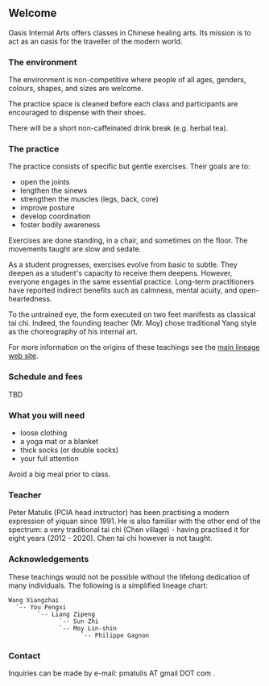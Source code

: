 ## Welcome

Oasis Internal Arts offers classes in Chinese healing arts. Its mission is to
act as an oasis for the traveller of the modern world.

### The environment

The environment is non-competitive where people of all ages, genders, colours,
shapes, and sizes are welcome.

The practice space is cleaned before each class and participants are encouraged
to dispense with their shoes.

There will be a short non-caffeinated drink break (e.g. herbal tea).

### The practice

The practice consists of specific but gentle exercises. Their goals are to:

* open the joints
* lengthen the sinews
* strengthen the muscles (legs, back, core)
* improve posture
* develop coordination
* foster bodily awareness

Exercises are done standing, in a chair, and sometimes on the floor. The
movements taught are slow and sedate.

As a student progresses, exercises evolve from basic to subtle. They deepen as
a student's capacity to receive them deepens. However, everyone engages in the
same essential practice. Long-term practitioners have reported indirect
benefits such as calmness, mental acuity, and open-heartedness.

To the untrained eye, the form executed on two feet manifests as classical tai
chi. Indeed, the founding teacher (Mr. Moy) chose traditional Yang style as the
choreography of his internal art.

For more information on the origins of these teachings see the [main lineage
web site](https://taichinuances.com).

### Schedule and fees

TBD

### What you will need

* loose clothing
* a yoga mat or a blanket
* thick socks (or double socks)
* your full attention

Avoid a big meal prior to class.

### Teacher

Peter Matulis (PCIA head instructor) has been practising a modern expression of
yiquan since 1991. He is also familiar with the other end of the spectrum: a
very traditional tai chi (Chen village) - having practised it for eight
years (2012 - 2020). Chen tai chi however is not taught.

### Acknowledgements

These teachings would not be possible without the lifelong dedication of many
individuals. The following is a simplified lineage chart:

```
Wang Xiangzhai
  `-- You Pengxi
        `-- Liang Zipeng
              `-- Sun Zhi
              `-- Moy Lin-shin
                    `-- Philippe Gagnon
```

### Contact

Inquiries can be made by e-mail: pmatulis AT gmail DOT com .
